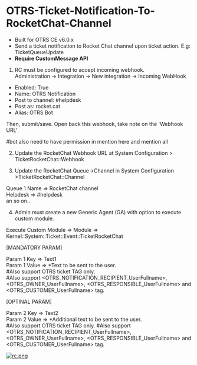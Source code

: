 # OTRS-Ticket-Notification-To-RocketChat-Channel
- Built for OTRS CE v6.0.x  
- Send a ticket notification to Rocket Chat channel upon ticket action. E.g: TicketQueueUpdate
- **Require CustomMessage API**  

1. RC must be configured to accept incoming webhook.  
Administration -> Integration -> New integration -> Incoming WebHook

- Enabled: True  
- Name: OTRS Notification  
- Post to channel: #helpdesk  
- Post as: rocket.cat  
- Alias: OTRS Bot

Then, submit/save. Open back this webhook, take note on the 'Webhook URL'

#bot also need to have permission in mention here and mention all


2. Update the RocketChat Webhook URL at System Configuration > TicketRocketChat::Webhook

3. Update the RocketChat Queue->Channel in System Configuration >TicketRocketChat::Channel

Queue 1 Name => RocketChat channel  
Helpdesk => #helpdesk  
an so on..

4. Admin must create a new Generic Agent (GA) with option to execute custom module.

Execute Custom Module => Module => Kernel::System::Ticket::Event::TicketRocketChat
	
[MANDATORY PARAM]
	
Param 1 Key => Text1  
Param 1 Value => *Text to be sent to the user.  
#Also support OTRS ticket TAG only.  
#Also support <OTRS_NOTIFICATION_RECIPIENT_UserFullname>, <OTRS_OWNER_UserFullname>, <OTRS_RESPONSIBLE_UserFullname> and <OTRS_CUSTOMER_UserFullname> tag.
	
[OPTINAL PARAM]
	
Param 2 Key => Text2  
Param 2 Value => *Additional text to be sent to the user.  
#Also support OTRS ticket TAG only. 
#Also support <OTRS_NOTIFICATION_RECIPIENT_UserFullname>, <OTRS_OWNER_UserFullname>, <OTRS_RESPONSIBLE_UserFullname> and <OTRS_CUSTOMER_UserFullname> tag.

[![rc.png](https://i.postimg.cc/SRRHcKVK/rc.png)](https://postimg.cc/ctqDS0pq)
